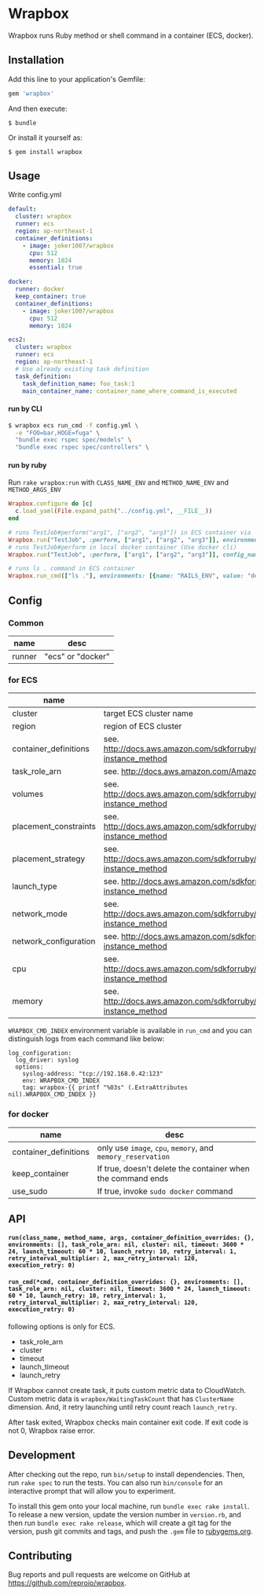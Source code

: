 # Wrapbox

Wrapbox runs Ruby method or shell command in a container (ECS, docker).

## Installation

Add this line to your application's Gemfile:

```ruby
gem 'wrapbox'
```

And then execute:

    $ bundle

Or install it yourself as:

    $ gem install wrapbox

## Usage

Write config.yml

```yaml
default:
  cluster: wrapbox
  runner: ecs
  region: ap-northeast-1
  container_definitions:
    - image: joker1007/wrapbox
      cpu: 512
      memory: 1024
      essential: true

docker:
  runner: docker
  keep_container: true
  container_definitions:
    - image: joker1007/wrapbox
      cpu: 512
      memory: 1024

ecs2:
  cluster: wrapbox
  runner: ecs
  region: ap-northeast-1
  # Use already existing task definition
  task_definition:
    task_definition_name: foo_task:1
    main_container_name: container_name_where_command_is_executed
```

#### run by CLI

```sh
$ wrapbox ecs run_cmd -f config.yml \
  -e "FOO=bar,HOGE=fuga" \
  "bundle exec rspec spec/models" \
  "bundle exec rspec spec/controllers" \
```

#### run by ruby

Run `rake wrapbox:run` with `CLASS_NAME_ENV` and `METHOD_NAME_ENV` and `METHOD_ARGS_ENV`

```ruby
Wrapbox.configure do |c|
  c.load_yaml(File.expand_path("../config.yml", __FILE__))
end

# runs TestJob#perform("arg1", ["arg2", "arg3"]) in ECS container via `rake wrapbox:run`
Wrapbox.run("TestJob", :perform, ["arg1", ["arg2", "arg3"]], environments: [{name: "RAILS_ENV", value: "development"}]) # use default config
# runs TestJob#perform in local docker container (Use docker cli)
Wrapbox.run("TestJob", :perform, ["arg1", ["arg2", "arg3"]], config_name: :docker, environments: [{name: "RAILS_ENV", value: "development"}]) # use docker config

# runs ls . command in ECS container
Wrapbox.run_cmd(["ls ."], environments: [{name: "RAILS_ENV", value: "development"}])
```

## Config

### Common

| name   | desc              |
| ------ | ----------------- |
| runner | "ecs" or "docker" |

### for ECS

| name                  | desc                                                                                                        |
| --------------------  | ------------------------------------------------                                                            |
| cluster               | target ECS cluster name                                                                                     |
| region                | region of ECS cluster                                                                                       |
| container_definitions | see. http://docs.aws.amazon.com/sdkforruby/api/Aws/ECS/Client.html#register_task_definition-instance_method |
| task_role_arn         | see. http://docs.aws.amazon.com/AmazonECS/latest/developerguide/task-iam-roles.html                         |
| volumes               | see. http://docs.aws.amazon.com/sdkforruby/api/Aws/ECS/Client.html#register_task_definition-instance_method |
| placement_constraints | see. http://docs.aws.amazon.com/sdkforruby/api/Aws/ECS/Client.html#register_task_definition-instance_method |
| placement_strategy    | see. http://docs.aws.amazon.com/sdkforruby/api/Aws/ECS/Client.html#register_task_definition-instance_method |
| launch_type           | see. http://docs.aws.amazon.com/sdkforruby/api/Aws/ECS/Client.html#run_task-instance_method                 |
| network_mode          | see. http://docs.aws.amazon.com/sdkforruby/api/Aws/ECS/Client.html#register_task_definition-instance_method |
| network_configuration | see. http://docs.aws.amazon.com/sdkforruby/api/Aws/ECS/Client.html#run_task-instance_method                 |
| cpu    | see. http://docs.aws.amazon.com/sdkforruby/api/Aws/ECS/Client.html#register_task_definition-instance_method |
| memory    | see. http://docs.aws.amazon.com/sdkforruby/api/Aws/ECS/Client.html#register_task_definition-instance_method |

`WRAPBOX_CMD_INDEX` environment variable is available in `run_cmd` and you can distinguish logs from each command like below:

```
log_configuration:
  log_driver: syslog
  options:
    syslog-address: "tcp://192.168.0.42:123"
    env: WRAPBOX_CMD_INDEX
    tag: wrapbox-{{ printf "%03s" (.ExtraAttributes nil).WRAPBOX_CMD_INDEX }}
```

### for docker
| name                  | desc                                                        |
| --------------------  | ----------------------------------------------------------- |
| container_definitions | only use `image`, `cpu`, `memory`, and `memory_reservation` |
| keep_container        | If true, doesn't delete the container when the command ends |
| use_sudo              | If true, invoke `sudo docker` command                       |

## API

#### `run(class_name, method_name, args, container_definition_overrides: {}, environments: [], task_role_arn: nil, cluster: nil, timeout: 3600 * 24, launch_timeout: 60 * 10, launch_retry: 10, retry_interval: 1, retry_interval_multiplier: 2, max_retry_interval: 120, execution_retry: 0)`

#### `run_cmd(*cmd, container_definition_overrides: {}, environments: [], task_role_arn: nil, cluster: nil, timeout: 3600 * 24, launch_timeout: 60 * 10, launch_retry: 10, retry_interval: 1, retry_interval_multiplier: 2, max_retry_interval: 120, execution_retry: 0)`

following options is only for ECS.

- task_role_arn
- cluster
- timeout
- launch_timeout
- launch_retry

If Wrapbox cannot create task, it puts custom metric data to CloudWatch.
Custom metric data is `wrapbox/WaitingTaskCount` that has `ClusterName` dimension.
And, it retry launching until retry count reach `launch_retry`.

After task exited, Wrapbox checks main container exit code.
If exit code is not 0, Wrapbox raise error.

## Development

After checking out the repo, run `bin/setup` to install dependencies. Then, run `rake spec` to run the tests. You can also run `bin/console` for an interactive prompt that will allow you to experiment.

To install this gem onto your local machine, run `bundle exec rake install`. To release a new version, update the version number in `version.rb`, and then run `bundle exec rake release`, which will create a git tag for the version, push git commits and tags, and push the `.gem` file to [rubygems.org](https://rubygems.org).

## Contributing

Bug reports and pull requests are welcome on GitHub at https://github.com/reproio/wrapbox.

